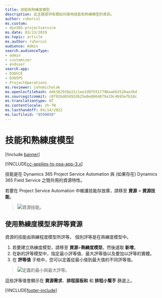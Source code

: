 ```yaml
---
title: 技能和熟練度模型
description: 此主題提供有關如何使用技能和熟練模型的資訊。
author: ruhercul
ms.custom:
- dyn365-projectservice
ms.date: 03/13/2019
ms.topic: article
ms.author: ruhercul
audience: Admin
search.audienceType:
- admin
- customizer
- enduser
search.app:
- D365CE
- D365PS
- ProjectOperations
ms.reviewer: johnmichalak
ms.openlocfilehash: d46382939e22c1ee1d9f5517798aabb3520ae3bd
ms.sourcegitcommit: c0792bd65d92db25e0e8864879a19c4b93efb10c
ms.translationtype: HT
ms.contentlocale: zh-TW
ms.lasthandoff: 04/14/2022
ms.locfileid: "8599858"
---
```

# <a name="skills-and-proficiency-models"></a>技能和熟練度模型

[!include [banner](../includes/psa-now-project-operations.md)]

[!INCLUDE[cc-applies-to-psa-app-3.x](../includes/cc-applies-to-psa-app-3x.md)]

技能是在 Dynamics 365 Project Service Automation 與 (如果存在) Dynamics 365 Field Service 之間共用的資源特性。 

若要在 Project Service Automation 中維護技能存放庫，請移至 **資源** \> **資源技能**。 

> ![資源技能。](media/Resource-Management-image84.png)

## <a name="use-proficiency-models-to-rate-resources"></a>使用熟練度模型來評等資源

資源的技能由熟練程度模型所評等。 個別評等是在熟練度模型中。 

1. 若要建立熟練度模型，請移至 **資源**\>**熟練度模型**，然後選取 **新增**。
2. 在新的評等模型中，指定最小評等值、最大評等值以及要加以評等的實體。
3. 在 **評等值** 子格中，您可以定義從最小值到最大值的不同評等值。

> ![定義的最小與最大評等。](media/Resource-Management-image85.png)

這些評等值會顯示在 **資源需求**、**排程面板和** 和 **排程小幫手** 篩選上。


[!INCLUDE[footer-include](../includes/footer-banner.md)]
